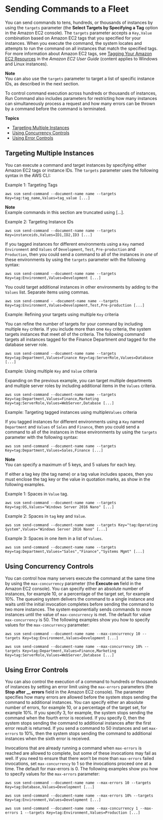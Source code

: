 # Sending Commands to a Fleet<a name="send-commands-multiple"></a>

You can send commands to tens, hundreds, or thousands of instances by using the `targets` parameter \(the **Select Targets by Specifying a Tag** option in the Amazon EC2 console\)\. The `targets` parameter accepts a `Key,Value` combination based on Amazon EC2 tags that you specified for your instances\. When you execute the command, the system locates and attempts to run the command on all instances that match the specified tags\. For more information about Amazon EC2 tags, see [Tagging Your Amazon EC2 Resources](http://docs.aws.amazon.com/AWSEC2/latest/UserGuide/Using_Tags.html) in the *Amazon EC2 User Guide* \(content applies to Windows and Linux instances\)\.

**Note**  
You can also use the `targets` parameter to target a list of specific instance IDs, as described in the next section\.

To control command execution across hundreds or thousands of instances, Run Command also includes parameters for restricting how many instances can simultaneously process a request and how many errors can be thrown by a command before the command is terminated\.

**Topics**
+ [Targeting Multiple Instances](#send-commands-targeting)
+ [Using Concurrency Controls](#send-commands-velocity)
+ [Using Error Controls](#send-commands-maxerrors)

## Targeting Multiple Instances<a name="send-commands-targeting"></a>

You can execute a command and target instances by specifying either Amazon EC2 tags or instance IDs\. The `targets` parameter uses the following syntax in the AWS CLI:

Example 1: Targeting Tags

```
aws ssm send-command --document-name name --targets Key=tag:tag_name,Values=tag_value [...]
```

**Note**  
Example commands in this section are truncated using \[\.\.\.\]\.

Example 2: Targeting Instance IDs

```
aws ssm send-command --document-name name --targets Key=instanceids,Values=ID1,ID2,ID3 [...]
```

If you tagged instances for different environments using a `Key` named `Environment` and `Values` of `Development`, `Test`, `Pre-production` and `Production`, then you could send a command to all of the instances in *one* of these environments by using the `targets` parameter with the following syntax:

```
aws ssm send-command --document-name name --targets Key=tag:Environment,Values=Development [...]
```

You could target additional instances in other environments by adding to the `Values` list\. Separate items using commas\.

```
aws ssm send-command - -document-name name --targets Key=tag:Environment,Values=Development,Test,Pre-production [...]
```

Example: Refining your targets using multiple `Key` criteria

You can refine the number of targets for your command by including multiple `Key` criteria\. If you include more than one `Key` criteria, the system targets instances that meet *all* of the criteria\. The following command targets all instances tagged for the Finance Department *and* tagged for the database server role\.

```
aws ssm send-command --document-name name --targets Key=tag:Department,Values=Finance Key=tag:ServerRole,Values=Database [...]
```

Example: Using multiple `Key` and `Value` criteria

Expanding on the previous example, you can target multiple departments and multiple server roles by including additional items in the `Values` criteria\.

```
aws ssm send-command --document-name name --targets Key=tag:Department,Values=Finance,Marketing Key=tag:ServerRole,Values=WebServer,Database [...]
```

Example: Targeting tagged instances using multiple`Values` criteria

If you tagged instances for different environments using a `Key` named `Department` and `Values` of `Sales` and `Finance`, then you could send a command to all of the instances in these environments by using the `targets` parameter with the following syntax:

```
aws ssm send-command --document-name name --targets Key=tag:Department,Values=Sales,Finance [...]
```

**Note**  
You can specify a maximum of 5 keys, and 5 values for each key\.

If either a tag key \(the tag name\) or a tag value includes spaces, then you must enclose the tag key or the value in quotation marks, as show in the following examples\.

Example 1: Spaces in `Value` tag\.

```
aws ssm send-command --document-name name --targets Key=tag:OS,Values="Windows Server 2016 Nano" [...]
```

Example 2: Spaces in `tag` key and `Value`\.

```
aws ssm send-command --document-name name --targets Key="tag:Operating System",Values="Windows Server 2016 Nano" [...]
```

Example 3: Spaces in one item in a list of `Values`\.

```
aws ssm send-command --document-name name --targets Key=tag:Department,Values="Sales","Finance","Systems Mgmt" [...]
```

## Using Concurrency Controls<a name="send-commands-velocity"></a>

You can control how many servers execute the command at the same time by using the `max-concurrency` parameter \(the **Execute on** field in the Amazon EC2 console\)\. You can specify either an absolute number of instances, for example 10, or a percentage of the target set, for example 10%\. The queueing system delivers the command to a single instance and waits until the initial invocation completes before sending the command to two more instances\. The system exponentially sends commands to more instances until the value of `max-concurrency` is met\. The default for value `max-concurrency` is 50\. The following examples show you how to specify values for the `max-concurrency` parameter:

```
aws ssm send-command --document-name name --max-concurrency 10 --targets Key=tag:Environment,Values=Development [...]
```

```
aws ssm send-command --document-name name --max-concurrency 10% --targets Key=tag:Department,Values=Finance,Marketing Key=tag:ServerRole,Values=WebServer,Database [...]
```

## Using Error Controls<a name="send-commands-maxerrors"></a>

You can also control the execution of a command to hundreds or thousands of instances by setting an error limit using the `max-errors` parameters \(the **Stop after \_\_ errors** field in the Amazon EC2 console\)\. The parameter specifies how many errors are allowed before the system stops sending the command to additional instances\. You can specify either an absolute number of errors, for example 10, or a percentage of the target set, for example 10%\. If you specify 3, for example, the system stops sending the command when the fourth error is received\. If you specify 0, then the system stops sending the command to additional instances after the first error result is returned\. If you send a command to 50 instances and set `max-errors` to 10%, then the system stops sending the command to additional instances when the sixth error is received\.

Invocations that are already running a command when `max-errors` is reached are allowed to complete, but some of these invocations may fail as well\. If you need to ensure that there won’t be more than `max-errors` failed invocations, set `max-concurrency` to 1 so the invocations proceed one at a time\. The default for max\-errors is 0\. The following examples show you how to specify values for the `max-errors` parameter:

```
aws ssm send-command --document-name name --max-errors 10 --targets Key=tag:Database,Values=Development [...]
```

```
aws ssm send-command --document-name name --max-errors 10% --targets Key=tag:Environment,Values=Development [...]
```

```
aws ssm send-command --document-name name --max-concurrency 1 --max-errors 1 --targets Key=tag:Environment,Values=Production [...]
```
